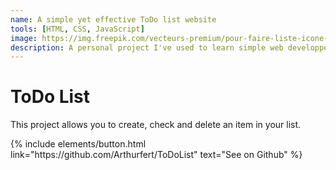 ```yaml
---
name: A simple yet effective ToDo list website
tools: [HTML, CSS, JavaScript]
image: https://img.freepik.com/vecteurs-premium/pour-faire-liste-icone-ligne-vectorielle-minimale-bouton-3d-isole-fond-noir-vecteur-premiumxa_570929-1564.jpg?semt=ais_hybrid
description: A personal project I've used to learn simple web developpement
---
```


# ToDo List

This project allows you to create, check and delete an item in your list.

<p class="text-center">
{% include elements/button.html link="https://github.com/Arthurfert/ToDoList" text="See on Github" %}
</p>